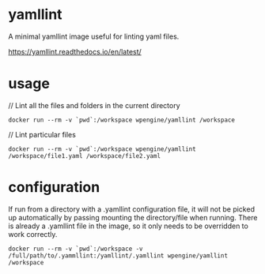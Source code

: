 # yamllint

A minimal yamllint image useful for linting yaml files.

https://yamllint.readthedocs.io/en/latest/

usage
=====

// Lint all the files and folders in the current directory
```
docker run --rm -v `pwd`:/workspace wpengine/yamllint /workspace
```

// Lint  particular files
```
docker run --rm -v `pwd`:/workspace wpengine/yamllint /workspace/file1.yaml /workspace/file2.yaml
```

configuration
=============

If run from a directory with a .yamllint configuration file, it will not be picked up automatically by passing mounting
the directory/file when running. There is already a .yamllint file in the image, so it only needs to be overridden to
work correctly.

```
docker run --rm -v `pwd`:/workspace -v /full/path/to/.yammllint:/yamllint/.yamllint wpengine/yamllint /workspace
```
